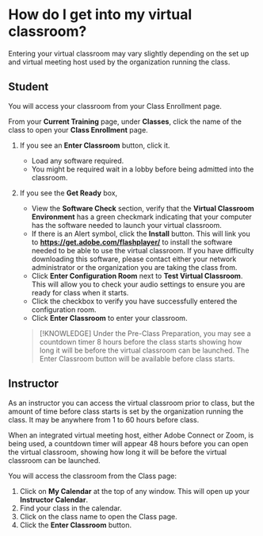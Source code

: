 # How do I get into my virtual classroom?

Entering your virtual classroom may vary slightly depending on the set up and virtual meeting host used by the organization running the class.

## Student

You will access your classroom from your Class Enrollment page. 

From your **Current Training** page, under **Classes**, click the name of the class to open your **Class Enrollment** page. 
1. If you see an **Enter Classroom** button, click it. 
   * Load any software required. 
   * You might be required wait in a lobby before being admitted into the classroom.
1. If you see the **Get Ready** box, 
   * View the **Software Check** section, verify that the **Virtual Classroom Environment** has a green checkmark indicating that your computer has the software needed to launch your virtual classroom. 
   * If there is an Alert symbol, click the **Install** button. This will link you to **https://get.adobe.com/flashplayer/** to install the software needed to be able to use the virtual classroom. If you have difficulty downloading this software, please contact either your network administrator or the organization you are taking the class from.
   * Click **Enter Configuration Room** next to **Test Virtual Classroom**. This will allow you to check your audio settings to ensure you are ready for class when it starts. 
   * Click the checkbox to verify you have successfully entered the configuration room.
   * Click **Enter Classroom** to enter your classroom.
   
    > [!KNOWLEDGE] Under the Pre-Class Preparation, you may see a countdown timer 8 hours before the class starts showing how long it will be before the virtual classroom can be launched. The Enter Classroom button will be available before class starts. 


## Instructor

As an instructor you can access the virtual classroom prior to class, but the amount of time before class starts is set by the organization running the class. It may be anywhere from 1 to 60 hours before class. 

When an integrated virtual meeting host, either Adobe Connect or Zoom, is being used, a countdown timer will appear 48 hours before you can open the virtual classroom, showing how long it will be before the virtual classroom can be launched.

You will access the classroom from the Class page:

1. Click on **My Calendar** at the top of any window. This will open up your **Instructor Calendar**. 
1. Find your class in the calendar.
1. Click on the class name to open the Class page. 
1. Click the **Enter Classroom** button.

